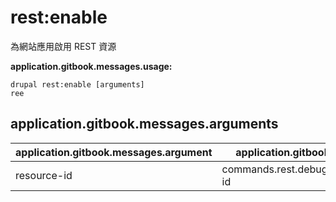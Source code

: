 # rest:enable
為網站應用啟用 REST 資源

**application.gitbook.messages.usage:**
```
drupal rest:enable [arguments]
ree
```

## application.gitbook.messages.arguments
application.gitbook.messages.argument | application.gitbook.messages.details
---------|-------------
resource-id | commands.rest.debug.arguments.resource-id
